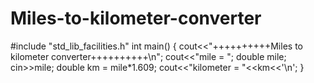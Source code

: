 # Miles-to-kilometer-converter
#include "std_lib_facilities.h"
int main()
{
cout<<"++++++++++Miles to kilometer converter++++++++++\n";
cout<<"mile = ";
double mile;
cin>>mile;
double km = mile*1.609;
cout<<"kilometer = "<<km<<'\n';
}
